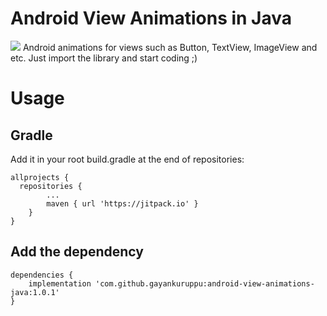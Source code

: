 # Android View Animations in Java
[![](https://jitpack.io/v/gayankuruppu/android-view-animations-java.svg)](https://jitpack.io/#gayankuruppu/android-view-animations-java)
Android animations for views such as Button, TextView, ImageView and etc. Just import the library and start coding ;)

# Usage
## Gradle
Add it in your root build.gradle at the end of repositories:
```
allprojects {
  repositories {
		...
 		maven { url 'https://jitpack.io' }
	}
}
```
## Add the dependency
```
dependencies {
  	implementation 'com.github.gayankuruppu:android-view-animations-java:1.0.1'
}
```
